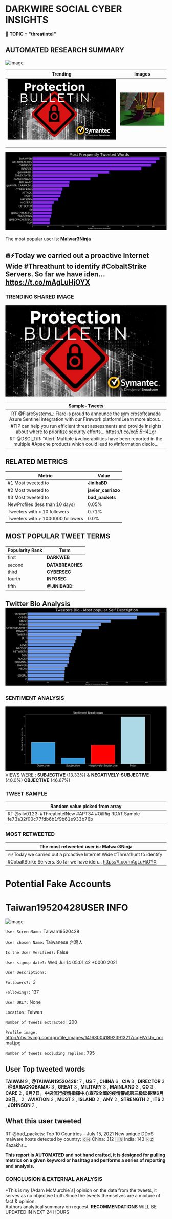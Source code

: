 # DARKWIRE SOCIAL CYBER INSIGHTS 
&#x1F34E; **TOPIC = "threatintel"**

## AUTOMATED RESEARCH SUMMARY
  ![image](darkLogo.png)   

|  Trending  |   Images | 
:-------------------------:|:-------------------------:
|  ![image](assets/threatintel/imageFile1.jpg)     <img width=200/> | ![image](assets/threatintel/imageFile2.jpg) <img width=200/> |   
 
 
![image](assets/threatintel/TWEETS.png)
<br></br>
The most popular user is: **Malwar3Ninja**  
 

## 🔥⚡Today we carried out a proactive Internet Wide #Threathunt to identify #CobaltStrike Servers. So far we have iden… https://t.co/mAgLuHjOYX 

  




### TRENDING SHARED IMAGE

![image](assets/threatintel/twitterPostedImage.png)



|                **Sample-Tweets**        |
| :-------------: |
| RT @FlareSystems_: Flare is proud to announce the @microsoftcanada Azure Sentinel integration with our Firework platform!Learn more about… |
| #TIP can help you run efficient threat assessments and provide insights about where to prioritize security efforts… https://t.co/xq5i5H41gr |
| RT @DSCI_TiR: "Alert: Multiple #vulnerabilities have been reported in the multiple #Apache products which could lead to #information disclo… |

## RELATED METRICS<br>
| Metric | Value |
| ------------- | ------------- |
| #1 Most tweeted to  | **JinibaBD** |
| #2 Most tweeted to  | **javier_carriazo** |
| #3 Most tweeted to  | **bad_packets** |
| NewProfiles (less than 10 days) | 0.05%  |
| Tweeters with < 10 followers  | 0.71%|
| Tweeters with > 1000000 followers  | 0.0%  |



## MOST POPULAR TWEET TERMS 


| Popularity Rank  | Term |
| ------------- | ------------- |
| first  | **DARKWEB**  |
| second  | **DATABREACHES**  |
| third  | **CYBERSEC** |
| fourth  | **INFOSEC**  |
| fifth  | **@JINIBABD:**  |


## Twitter Bio Analysis![image](assets/threatintel/BIO.png)
### SENTIMENT ANALYSIS
![image](assets/threatintel/sentiment.png)
VIEWS WERE : **SUBJECTIVE**  (13.33%) & **NEGATIVELY-SUBJECTIVE** (40.0%) **OBJECTIVE** (46.67%)

### TWEET SAMPLE 
| Random value picked from array |
| ------------- |
|RT @silv0123: #ThreatintelNew #APT34 #OilRig RDAT Sample fe73a32f00c77fdb6b1f9b61e933b76b |

### MOST RETWEETED 

| The most retweeted user is: **Malwar3Ninja**  |
| ------------- |
| 🔥⚡Today we carried out a proactive Internet Wide #Threathunt to identify #CobaltStrike Servers. So far we have iden… https://t.co/mAgLuHjOYX |

# Potential Fake Accounts
 
# Taiwan19520428USER INFO
![image](http://pbs.twimg.com/profile_images/1416800418923913217/cqHVrlJn_normal.jpg)
 
`User ScreenName:` Taiwan19520428 
 
`User chosen Name:` Taiwanese 台灣人 
 
`Is the User Verified?:` False 
 
`User signup date?:` Wed Jul 14 05:01:42 +0000 2021 
 
`User Description?:`  
 
`Followers?: `3 
 
`Following?:` 137 
 
`User URL?:` None 
 
`Location:` Taiwan 
 
`Number of tweets extracted`  : 200 
 
`Profile image:` http://pbs.twimg.com/profile_images/1416800418923913217/cqHVrlJn_normal.jpg 
 
`Number of tweets excluding replies:` 795 
 

 

 
## User Top tweeted words 
 
**TAIWAN** 9 , **@TAIWAN19520428:** 7 , **US** 7 , **CHINA** 6 , **CIA** 3 , **DIRECTOR** 3 , **@BARACKOBAMA:** 3 , **GREAT** 3 , **MILITARY** 3 , **MAINLAND** 3 , **CO** 3 , **CARE** 2 , **6月7日，中央流行疫情指揮中心宣布全國的疫情警戒第三級延長至6月28日。** 2 , **AVIATION** 2 , **MUST** 2 , **ISLAND** 2 , **ANY** 2 , **STRENGTH** 2 , **ITS** 2 , **JOHNSON** 2 , 
 
## What this user tweeted
 
RT @bad_packets: Top 10 Countries – July 15, 2021
New unique DDoS malware hosts detected by country:
🇨🇳 China: 312
🇮🇳 India: 143
🇰🇿 Kazakhs…
 

<b> This report is AUTOMATED and not hand crafted, it is designed for pulling metrics on a given keyword or hashtag and performs a series of reporting and analysis.</b>  
### CONCLUSION & EXTERNAL ANALYSIS

*This is my [Adam McMurchie`s] opinion on the data from the tweets, it serves as no objective truth.Since the tweets themselves are a mixture of fact & opinion.<br>
Authors analytical summary on request.
**RECOMMENDATIONS** WILL BE UPDATED IN NEXT  24 HOURS <br>
